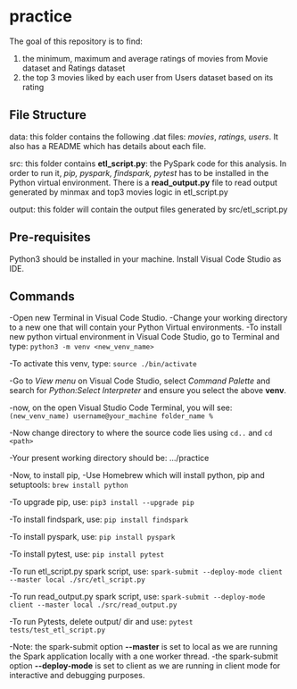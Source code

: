 # practice

The goal of this repository is to find:
1. the minimum, maximum and average ratings of movies from Movie dataset and Ratings dataset
2. the top 3 movies liked by each user from Users dataset based on its rating

## File Structure
data: this folder contains the following .dat files: 
*movies*, *ratings*, *users*. 
It also has a README which has details about each file.

src: this folder contains **etl_script.py**: the PySpark code for this analysis. 
In order to run it, *pip, pyspark, findspark, pytest* has to be installed in the Python virtual environment. 
There is a **read_output.py** file to read output generated by minmax and top3 movies logic in etl_script.py

output: this folder will contain the output files generated by src/etl_script.py

## Pre-requisites
Python3 should be installed in your machine. Install Visual Code Studio as IDE.

## Commands
-Open new Terminal in Visual Code Studio.
-Change your working directory to a new one that will contain your Python Virtual environments.
-To install new python virtual environment in Visual Code Studio, go to Terminal and type:
```python3 -m venv <new_venv_name>```

-To activate this venv, type:
```source ./bin/activate```

-Go to *View menu* on Visual Code Studio, select *Command Palette* and search for *Python:Select Interpreter* and ensure you select the above **venv**.

-now, on the open Visual Studio Code Terminal, you will see: 
```(new_venv_name) username@your_machine folder_name %```

-Now change directory to where the source code lies using 
```cd..``` and ```cd <path>```

-Your present working directory should be: 
.../practice

-Now, to install pip, 
-Use Homebrew which will install python, pip and setuptools: 
```brew install python```

-To upgrade pip, use: 
```pip3 install --upgrade pip```

-To install findspark, use: 
```pip install findspark```

-To install pyspark, use: 
```pip install pyspark```

-To install pytest, use: 
```pip install pytest```

-To run etl_script.py spark script, use: 
```spark-submit --deploy-mode client --master local ./src/etl_script.py```

-To run read_output.py spark script, use: 
```spark-submit --deploy-mode client --master local ./src/read_output.py```

-To run Pytests, delete output/ dir and use:
```pytest tests/test_etl_script.py ```

-Note: the spark-submit option **--master** is set to local as we are running the Spark application locally with a one worker thread.
-the spark-submit option **--deploy-mode** is set to client as we are running in client mode for interactive and debugging purposes.